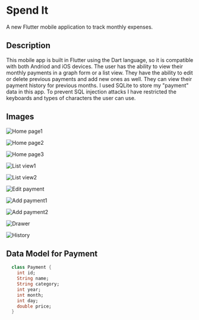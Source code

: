 # Spend It

A new Flutter mobile application to track monthly expenses.

## Description

This mobile app is built in Flutter using the Dart language, so it is compatible with both Andriod and iOS devices.
The user has the ability to view their monthly payments in a graph form or a list view. They have the ability to edit or delete previous payments and add new ones as well. They can view their payment history for previous months. I used SQLite to store my "payment" data in this app. To prevent SQL injection attacks I have restricted the keyboards and types of characters the user can use.

## Images

![Home page1](https://drive.google.com/uc?export=view&id=1TfH9Ucab5kTDmO4PvooffoBVgnw3ePsZ)

![Home page2](https://drive.google.com/uc?export=view&id=1DiK8-hTDQorsbNgSUxK-M-9DsWpYqwTT)

![Home page3](https://drive.google.com/uc?export=view&id=1UnzXPJi9b_l5gzYaquycbtgfIjCimYaK)

![List view1](https://drive.google.com/uc?export=view&id=1Z3f2wVTAbwLx_-p3Gv7uz_UCiv6JLo3M)

![List view2](https://drive.google.com/uc?export=view&id=13v3Y7taY05jG-OWLn-6gWBjCTYtkg95N)

![Edit payment](https://drive.google.com/uc?export=view&id=1UKs896JtsSdPSwTnW-YiabbUV3sawd4A)

![Add payment1](https://drive.google.com/uc?export=view&id=1qK3H4tVvH5WQQ6ScS0pPf3TkMlDtnkTv)

![Add payment2](https://drive.google.com/uc?export=view&id=1uWF14jZGlsyyL0BbUyh9MqyJCEThevTu)

![Drawer](https://drive.google.com/uc?export=view&id=1VBHzOjhFw3Nlh8laT-3-2-qyIfAPxLJD)

![History](https://drive.google.com/uc?export=view&id=1VBb-li9lzQ2DAQ9-xd1LaVNF9sehNiUX)

## Data Model for Payment

```dart
  class Payment {
    int id;
    String name;
    String category;
    int year;
    int month;
    int day;
    double price;
  }
```


